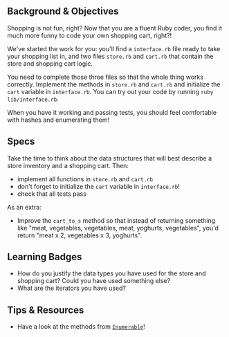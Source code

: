 ## Background & Objectives

Shopping is not fun, right? Now that you are a fluent Ruby coder, you find it much
more funny to code your own shopping cart, right?!

We've started the work for you: you'll find a `interface.rb` file ready to take
your shopping list in, and two files `store.rb` and `cart.rb` that contain the
store and shopping cart logic.

You need to complete those three files so that the whole thing works correctly.
Implement the methods in `store.rb` and `cart.rb` and initialize the `cart` variable
in `interface.rb`.
You can try out your code by running `ruby lib/interface.rb`.

When you have it working and passing tests, you should feel comfortable with hashes
and enumerating them!


## Specs

Take the time to think about the data structures that will best describe a store
inventory and a shopping cart. Then:

* implement all functions in `store.rb` and `cart.rb`
* don't forget to initialize the `cart` variable in `interface.rb`!
* check that all tests pass

As an extra:
* Improve the `cart_to_s` method so that instead of returning something like
"meat, vegetables, vegetables, meat, yoghurts, vegetables", you'd return
"meat x 2, vegetables x 3, yoghurts".


## Learning Badges

* How do you justify the data types you have used for the store and shopping cart?
Could you have used something else?
* What are the iterators you have used?


## Tips & Resources

* Have a look at the methods from [`Enumerable`](http://ruby-doc.org/core-2.2.0/Enumerable.html)!
